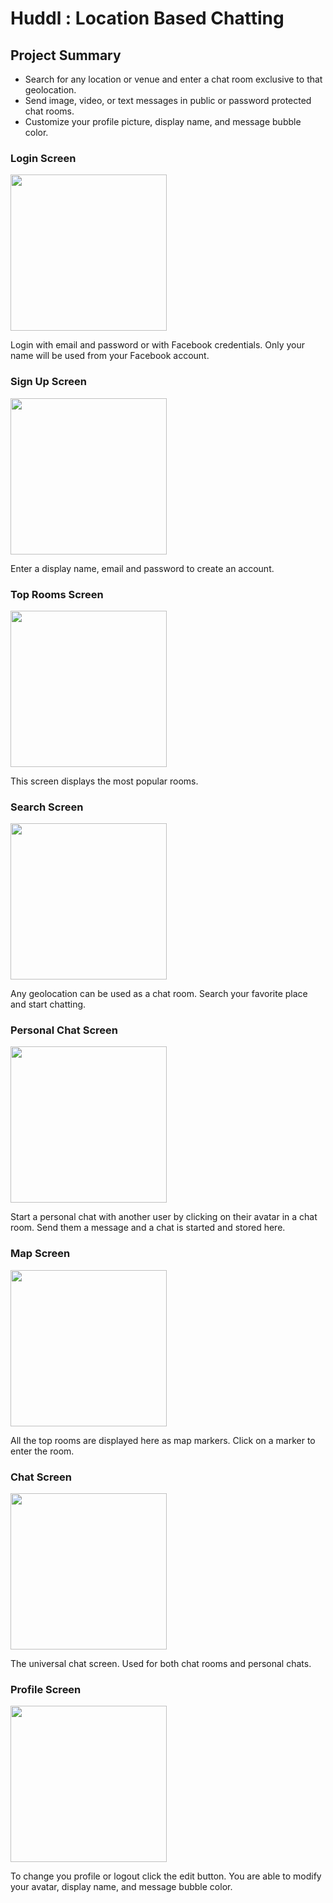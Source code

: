 # Huddl : Location Based Chatting

## Project Summary

- Search for any location or venue and enter a chat room exclusive to that geolocation.
- Send image, video, or text messages in public or password protected chat rooms.
- Customize your profile picture, display name, and message bubble color.

### Login Screen

<img src="screenshots/login.png" width="250">
<br>
<p>
    Login with email and password or with Facebook credentials. Only your name will be used from your Facebook account.
</p>

### Sign Up Screen

<img src="screenshots/sign_up.png" width="250">
<br>
<p>
    Enter a display name, email and password to create an account.
</p>

### Top Rooms Screen

<img src="screenshots/home.png" width="250">
<br>
<p>
    This screen displays the most popular rooms.
</p>

### Search Screen

<img src="screenshots/search.png" width="250">
<br>
<p>
    Any geolocation can be used as a chat room. Search your favorite place and start chatting.
</p>

### Personal Chat Screen

<img src="screenshots/personal.png" width="250">
<br>
<p>
    Start a personal chat with another user by clicking on their avatar in a chat room. Send them a message and a chat is started and stored here.
</p>

### Map Screen

<img src="screenshots/map.png" width="250">
<br>
<p>
    All the top rooms are displayed here as map markers. Click on a marker to enter the room.
</p>

### Chat Screen

<img src="screenshots/chat.png" width="250">
<br>
<p>
    The universal chat screen. Used for both chat rooms and personal chats.
</p>

### Profile Screen

<img src="screenshots/profile.png" width="250">
<br>
<p>
    To change you profile or logout click the edit button. You are able to modify your avatar, display name, and message bubble color.
</p>


